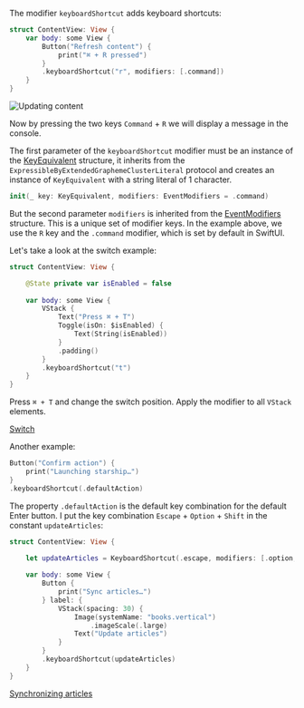 The modifier `keyboardShortcut` adds keyboard shortcuts:

```swift
struct ContentView: View {
    var body: some View {
        Button("Refresh content") {
            print("⌘ + R pressed")
        }
        .keyboardShortcut("r", modifiers: [.command])
    }
}
```

![Updating content](https://cdn.sparrowcode.io/tutorials/keyboard-shortcut-swiftui/refresh_content.jpg)

Now by pressing the two keys `Command` + `R` we will display a message in the console.

The first parameter of the `keyboardShortcut` modifier must be an instance of the [KeyEquivalent](https://developer.apple.com/documentation/swiftui/keyequivalent?changes=_5) structure, it inherits from the `ExpressibleByExtendedGraphemeClusterLiteral` protocol and creates an instance of `KeyEquivalent` with a string literal of 1 character.

```swift
init(_ key: KeyEquivalent, modifiers: EventModifiers = .command)
```

But the second parameter `modifiers` is inherited from the [EventModifiers](https://developer.apple.com/documentation/swiftui/eventmodifiers?changes=_5) structure. This is a unique set of modifier keys.
In the example above, we use the `R` key and the `.command` modifier, which is set by default in SwiftUI.

Let's take a look at the switch example:

```swift
struct ContentView: View {

    @State private var isEnabled = false
    
    var body: some View {
        VStack {
            Text("Press ⌘ + T")
            Toggle(isOn: $isEnabled) {
                Text(String(isEnabled))
            }
            .padding()
        }
        .keyboardShortcut("t")
    }
}
```

Press `⌘ + T` and change the switch position. Apply the modifier to all `VStack` elements.

[Switch](https://cdn.sparrowcode.io/tutorials/keyboard-shortcut-swiftui/keyboard_shortcut_toggle.mov)

Another example:

```swift
Button("Confirm action") {
    print("Launching starship…")
}
.keyboardShortcut(.defaultAction)
```

The property `.defaultAction` is the default key combination for the default Enter button.
I put the key combination `Escape` + `Option` + `Shift` in the constant `updateArticles`:

```swift
struct ContentView: View {

    let updateArticles = KeyboardShortcut(.escape, modifiers: [.option, .shift])
    
    var body: some View {
        Button { 
            print("Sync articles…")
        } label: { 
            VStack(spacing: 30) {
                Image(systemName: "books.vertical")
                    .imageScale(.large)
                Text("Update articles")
            }
        }
        .keyboardShortcut(updateArticles)
    }
}
```

[Synchronizing articles](https://cdn.sparrowcode.io/tutorials/keyboard-shortcut-swiftui/keyboard_sync_articles.mov)

